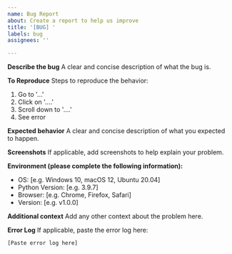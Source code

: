 ```yaml
---
name: Bug Report
about: Create a report to help us improve
title: '[BUG] '
labels: bug
assignees: ''

---
```


**Describe the bug**
A clear and concise description of what the bug is.

**To Reproduce**
Steps to reproduce the behavior:
1. Go to '...'
2. Click on '....'
3. Scroll down to '....'
4. See error

**Expected behavior**
A clear and concise description of what you expected to happen.

**Screenshots**
If applicable, add screenshots to help explain your problem.

**Environment (please complete the following information):**
- OS: [e.g. Windows 10, macOS 12, Ubuntu 20.04]
- Python Version: [e.g. 3.9.7]
- Browser: [e.g. Chrome, Firefox, Safari]
- Version: [e.g. v1.0.0]

**Additional context**
Add any other context about the problem here.

**Error Log**
If applicable, paste the error log here:
```
[Paste error log here]
``` 